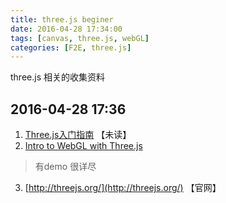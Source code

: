 ```yaml
---
title: three.js beginer
date: 2016-04-28 17:34:00
tags: [canvas, three.js, webGL]
categories: [F2E, three.js]
---
```

three.js 相关的收集资料
<!-- more -->
## 2016-04-28 17:36

1. [Three.js入门指南](http://www.ituring.com.cn/minibook/792) 【未读】
2. [Intro to WebGL with Three.js](https://github.com/davidlyons/frontporch) 

  > 有demo 很详尽

3. [http://threejs.org/](http://threejs.org/) 【官网】